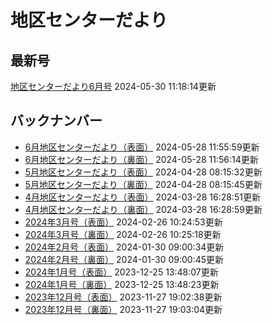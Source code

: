 # 地区センターだより
## 最新号
[地区センターだより6月号](https://totsuka.chiiki-support.jp/dataimge/1717035494.pdf) 2024-05-30 11:18:14更新
## バックナンバー
- [6月地区センターだより（表面）](https://totsuka.chiiki-support.jp/dataimge/1716864959.jpg) 2024-05-28 11:55:59更新
- [6月地区センターだより（裏面）](https://totsuka.chiiki-support.jp/dataimge/1716864974.jpg) 2024-05-28 11:56:14更新
- [5月地区センターだより（表面）](https://totsuka.chiiki-support.jp/dataimge/1714259732.jpg) 2024-04-28 08:15:32更新
- [5月地区センターだより（裏面）](https://totsuka.chiiki-support.jp/dataimge/1714259745.jpg) 2024-04-28 08:15:45更新
- [4月地区センターだより（表面）](https://totsuka.chiiki-support.jp/dataimge/1711610931.jpg) 2024-03-28 16:28:51更新
- [4月地区センターだより（裏面）](https://totsuka.chiiki-support.jp/dataimge/1711610939.jpg) 2024-03-28 16:28:59更新
- [2024年3月号（表面）](https://totsuka.chiiki-support.jp/dataimge/1708910693.jpg) 2024-02-26 10:24:53更新
- [2024年3月号（裏面）](https://totsuka.chiiki-support.jp/dataimge/1708910718.jpg) 2024-02-26 10:25:18更新
- [2024年2月号（表面）](https://totsuka.chiiki-support.jp/dataimge/1706572834.jpg) 2024-01-30 09:00:34更新
- [2024年2月号（裏面）](https://totsuka.chiiki-support.jp/dataimge/1706572845.jpg) 2024-01-30 09:00:45更新
- [2024年1月号（表面）](https://totsuka.chiiki-support.jp/dataimge/1703479687.jpg) 2023-12-25 13:48:07更新
- [2024年1月号（裏面）](https://totsuka.chiiki-support.jp/dataimge/1703479703.jpg) 2023-12-25 13:48:23更新
- [2023年12月号（表面）](https://totsuka.chiiki-support.jp/dataimge/1701079358.jpg) 2023-11-27 19:02:38更新
- [2023年12月号（裏面）](https://totsuka.chiiki-support.jp/dataimge/1701079384.jpg) 2023-11-27 19:03:04更新